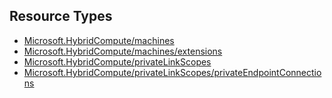 ## Resource Types
- [Microsoft.HybridCompute/machines](machines)
- [Microsoft.HybridCompute/machines/extensions](machines-extensions)
- [Microsoft.HybridCompute/privateLinkScopes](privateLinkScopes)
- [Microsoft.HybridCompute/privateLinkScopes/privateEndpointConnections](privateLinkScopes-privateEndpointConnections)

